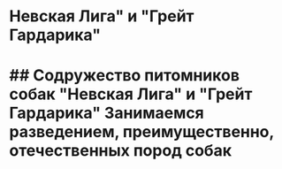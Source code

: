 <p align="center"><h1>Невская Лига" и "Грейт Гардарика"<h1></p>
  
<p> ## Содружество питомников собак "Невская Лига" и "Грейт Гардарика"
Занимаемся разведением, преимущественно, отечественных пород собак<p>
